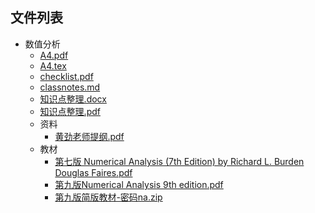 

## 文件列表

- 数值分析
    - [A4.pdf](https://github.com/QSCTech/zju-icicles/raw/master/%E6%95%B0%E5%80%BC%E5%88%86%E6%9E%90/A4.pdf)
    - [A4.tex](https://github.com/QSCTech/zju-icicles/raw/master/%E6%95%B0%E5%80%BC%E5%88%86%E6%9E%90/A4.tex)
    - [checklist.pdf](https://github.com/QSCTech/zju-icicles/raw/master/%E6%95%B0%E5%80%BC%E5%88%86%E6%9E%90/checklist.pdf)
    - [classnotes.md](https://github.com/QSCTech/zju-icicles/blob/master/%E6%95%B0%E5%80%BC%E5%88%86%E6%9E%90/classnotes.md)
    - [知识点整理.docx](https://github.com/QSCTech/zju-icicles/raw/master/%E6%95%B0%E5%80%BC%E5%88%86%E6%9E%90/%E7%9F%A5%E8%AF%86%E7%82%B9%E6%95%B4%E7%90%86.docx)
    - [知识点整理.pdf](https://github.com/QSCTech/zju-icicles/raw/master/%E6%95%B0%E5%80%BC%E5%88%86%E6%9E%90/%E7%9F%A5%E8%AF%86%E7%82%B9%E6%95%B4%E7%90%86.pdf)
    - 资料
        - [黄劲老师提纲.pdf](https://github.com/QSCTech/zju-icicles/raw/master/%E6%95%B0%E5%80%BC%E5%88%86%E6%9E%90/%E8%B5%84%E6%96%99/%E9%BB%84%E5%8A%B2%E8%80%81%E5%B8%88%E6%8F%90%E7%BA%B2.pdf)
    - 教材
        - [第七版 Numerical Analysis (7th Edition) by Richard L. Burden Douglas Faires.pdf](https://github.com/QSCTech/zju-icicles/raw/master/%E6%95%B0%E5%80%BC%E5%88%86%E6%9E%90/%E6%95%99%E6%9D%90/%E7%AC%AC%E4%B8%83%E7%89%88%20Numerical%20Analysis%20%287th%20Edition%29%20by%20Richard%20L.%20Burden%20Douglas%20Faires.pdf)
        - [第九版Numerical Analysis 9th edition.pdf](https://github.com/QSCTech/zju-icicles/raw/master/%E6%95%B0%E5%80%BC%E5%88%86%E6%9E%90/%E6%95%99%E6%9D%90/%E7%AC%AC%E4%B9%9D%E7%89%88Numerical%20Analysis%209th%20edition.pdf)
        - [第九版简版教材-密码na.zip](https://github.com/QSCTech/zju-icicles/raw/master/%E6%95%B0%E5%80%BC%E5%88%86%E6%9E%90/%E6%95%99%E6%9D%90/%E7%AC%AC%E4%B9%9D%E7%89%88%E7%AE%80%E7%89%88%E6%95%99%E6%9D%90-%E5%AF%86%E7%A0%81na.zip)
